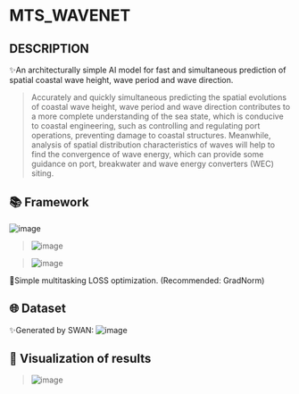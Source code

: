 # MTS_WAVENET
## DESCRIPTION
✨An architecturally simple AI model for fast and simultaneous prediction of spatial coastal wave height, wave period and wave direction. 
> Accurately and quickly simultaneous predicting the spatial evolutions of coastal wave height, wave period and wave direction contributes to a more complete understanding of the sea state, which is conducive to coastal engineering, such as controlling and regulating port operations, preventing damage to coastal structures. Meanwhile, analysis of spatial distribution characteristics of waves will help to find the convergence of wave energy, which can provide some guidance on port, breakwater and wave energy converters (WEC) siting. 
## 📚 Framework
![image](https://github.com/SimyokH/MTS_WAVENET/assets/120697840/c916ea9d-3566-4e62-a05b-743fb9df1042)
> ![image](https://github.com/SimyokH/MTS_WAVENET/assets/120697840/02747565-5ce4-433e-9a9c-99b5d6112a27)

> ![image](https://github.com/SimyokH/MTS_WAVENET/assets/120697840/ce5ef528-4f58-40d8-94f6-7ddacff050cc)

🍻Simple multitasking LOSS optimization. (Recommended: GradNorm)
## 🌐 Dataset
✨Generated by SWAN:
![image](https://github.com/SimyokH/MTS_WAVENET/assets/120697840/0072f0e9-dcb2-41a2-8a97-c49bfd0d3955)
## 📄 Visualization of results
> ![image](https://github.com/SimyokH/MTS_WAVENET/assets/120697840/9bc7cd41-2101-4f3f-ab72-d99f62a24f1d)

